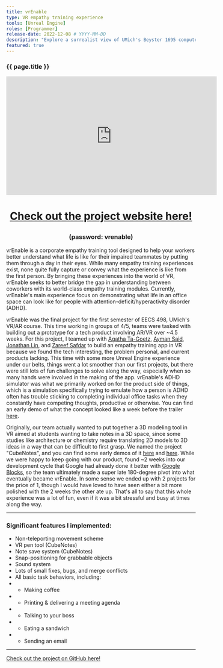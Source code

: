 ```yaml
---
title: vrEnable
type: VR empathy training experience
tools: [Unreal Engine]
roles: [Programmer]
release-date: 2022-12-08 # YYYY-MM-DD
description: "Explore a surrealist view of UMich's Beyster 1695 computer lab in the world of VR! Be sure to speak with the locals, print an apple or two, and maybe even go play a round of beer pong in the back."
featured: true
---
```


### {{ page.title }}

<div style="text-align: center; padding: 0; border: 0; margin: 0;">
  <iframe width="560" height="315" src="https://www.youtube.com/embed/dOHusIkNf1Y" title="YouTube video player" frameborder="0" allow="accelerometer; autoplay; clipboard-write; encrypted-media; gyroscope; picture-in-picture" allowfullscreen></iframe>
</div>

<h1>
  <p style="text-align: center;">
      <a href="https://megalodon-oleander-nnd9.squarespace.com/">Check out the project website here!</a>
  </p>
</h1>
<h3>
  <p style="text-align: center;">
      (password: vrenable)
  </p>
</h3>

vrEnable is a corporate empathy training tool designed to help your workers better understand what life is like for their impaired teammates by putting them through a day in their eyes. While many empathy training experiences exist, none quite fully capture or convey what the experience is like from the first person. By bringing these experiences into the world of VR, vrEnable seeks to better bridge the gap in understanding between coworkers with its world-class empathy training modules. Currently, vrEnable's main experience focus on demonstrating what life in an office space can look like for people with attention-deficit/hyperactivity disorder (ADHD).

vrEnable was the final project for the first semester of EECS 498, UMich's VR/AR course. This time working in groups of 4/5, teams were tasked with building out a prototype for a tech product involving AR/VR over ~4.5 weeks. For this project, I teamed up with [Agatha Ta-Goetz](https://github.com/agathata), [Ayman Said](https://github.com/flaymien), [Jonathan Lin](https://github.com/linjonathan2001), and [Zareef Safdar](https://github.com/safdarzareef) to build an empathy training app in VR because we found the tech interesting, the problem personal, and current products lacking. This time with some more Unreal Engine experience under our belts, things went a lot smoother than our first projects, but there were still lots of fun challenges to solve along the way, especially when so many hands were involved in the making of the app. vrEnable's ADHD simulator was what we primarily worked on for the product side of things, which is a simulation specifically trying to emulate how a person is ADHD often has trouble sticking to completing individual office tasks when they constantly have competing thoughts, productive or otherwise. You can find an early demo of what the concept looked like a week before the trailer [here](https://youtu.be/x3cbPt-XDeo).

Originally, our team actually wanted to put together a 3D modeling tool in VR aimed at students wanting to take notes in a 3D space, since some studies like architecture or chemistry require translating 2D models to 3D ideas in a way that can be difficult to first grasp. We named the project "CubeNotes", and you can find some early demos of it [here](https://youtu.be/hVo4zZZo3bs) and [here](https://youtu.be/SVOyyp76yc4). While we were happy to keep going with our product, found ~2 weeks into our development cycle that Google had already done it better with [Google Blocks](https://arvr.google.com/blocks/), so the team ultimately made a super late 180-degree pivot into what eventually became vrEnable. In some sense we ended up with 2 projects for the price of 1, though I would have loved to have seen either a bit more polished with the 2 weeks the other ate up. That's all to say that this whole experience was a lot of fun, even if it was a bit stressful and busy at times along the way.

---

### Significant features I implemented:
* Non-teleporting movement scheme
* VR pen tool (CubeNotes)
* Note save system (CubeNotes)
* Snap-positioning for grabbable objects
* Sound system
* Lots of small fixes, bugs, and merge conflicts
* All basic task behaviors, including:
* - Making coffee
* - Printing & delivering a meeting agenda
* - Talking to your boss
* - Eating a sandwich
* - Sending an email

---

[Check out the project on GitHub here!](https://github.com/rjmarzec/vrEnable)
